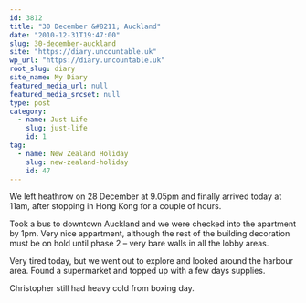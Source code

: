 ```yaml
---
id: 3812
title: "30 December &#8211; Auckland"
date: "2010-12-31T19:47:00"
slug: 30-december-auckland
site: "https://diary.uncountable.uk"
wp_url: "https://diary.uncountable.uk"
root_slug: diary
site_name: My Diary
featured_media_url: null
featured_media_srcset: null
type: post
category:
  - name: Just Life
    slug: just-life
    id: 1
tag:
  - name: New Zealand Holiday
    slug: new-zealand-holiday
    id: 47
---
```


<p>We left heathrow on 28 December at 9.05pm and finally arrived today at 11am, after stopping in Hong Kong for a couple of hours.</p>
<p>Took a bus to downtown Auckland and we were checked into the apartment by 1pm.  Very nice appartment, although the rest of the building decoration must be on hold until phase 2 &#8211; very bare walls in all the lobby areas.</p>
<p>Very tired today, but we went out to explore and looked around the harbour area.  Found a supermarket and topped up with a few days supplies.</p>
<p>Christopher still had heavy cold from boxing day.</p>
